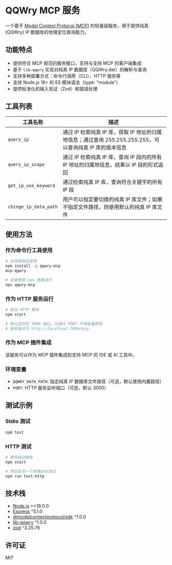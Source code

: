 # QQWry MCP 服务

一个基于 [Model Context Protocol (MCP)](https://modelcontextprotocol.io) 的轻量级服务，用于提供纯真(QQWry) IP 数据库的地理定位查询能力。

## 功能特点

- 提供符合 MCP 规范的服务接口，支持与支持 MCP 的客户端集成
- 基于 `lib-qqwry` 实现对纯真 IP 数据库（QQWry.dat）的解析与查询
- 支持多种部署方式：命令行调用（CLI）、HTTP 服务等
- 支持 Node.js 18+ 的 ES 模块语法（type: "module"）
- 提供标准化的输入验证（Zod）和错误处理

## 工具列表

| 工具名称 | 描述 |
|---------|------|
| `query_ip` | 通过 IP 检索纯真 IP 库，获取 IP 地址的归属地信息；通过查询 255.255.255.255，可以查询纯真 IP 库的版本信息 |
| `query_ip_scope` | 通过 IP 检索纯真 IP 库，查询 IP 段内的所有 IP 地址的归属地信息，结果以 IP 段的形式返回 |
| `get_ip_use_keyword` | 通过检索纯真 IP 库，查询符合关键字的所有 IP 段 |
| `chinge_ip_data_path` | 用户可以指定要切换的纯真 IP 库文件；如果不指定文件路径，则使用默认的纯真 IP 库文件 |

## 使用方法

### 作为命令行工具使用

```bash
# 全局安装后使用
npm install -g qqwry-mcp
mcp-qqwry

# 或者使用 npx 直接运行
npx qqwry-mcp
```

### 作为 HTTP 服务运行

```bash
# 启动 HTTP 服务
npm start

# 默认监听在 3000 端口，可通过 PORT 环境变量修改
# 服务端点为 http://localhost:3000/mcp
```

### 作为 MCP 插件集成

该服务可以作为 MCP 插件集成到支持 MCP 的 IDE 或 AI 工具中。

### 环境变量

- `QQWRY_DATA_PATH`: 指定纯真 IP 数据库文件路径（可选，默认使用内置路径）
- `PORT`: HTTP 服务监听端口（可选，默认 3000）

## 测试示例

### Stdio 测试

```bash
npm test
```

### HTTP 测试

```bash
# 首先启动服务
npm start

# 然后在另一个终端运行测试
npm run test:http
```

## 技术栈

- [Node.js](https://nodejs.org/) >=18.0.0
- [Express](https://expressjs.com/) ^5.1.0
- [@modelcontextprotocol/sdk](https://modelcontextprotocol.io) ^1.0.0
- [lib-qqwry](https://github.com/cnwhy/lib-qqwry) ^1.0.0
- [zod](https://zod.dev/) ^3.25.76

## 许可证

MIT